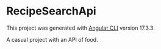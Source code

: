 # RecipeSearchApi

This project was generated with [Angular CLI](https://github.com/angular/angular-cli) version 17.3.3.

A casual project with an API of food.

